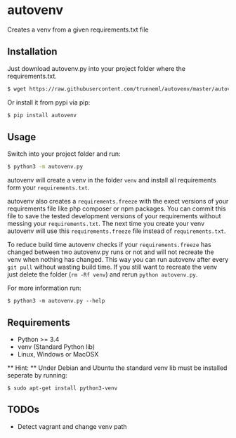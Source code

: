 # autovenv
Creates a venv from a given requirements.txt file

## Installation

Just download autovenv.py into your project folder where the requirements.txt.

```sh
$ wget https://raw.githubusercontent.com/trunneml/autovenv/master/autovenv.py
```

Or install it from pypi via pip:

```sh
$ pip install autovenv
```

## Usage
Switch into your project folder and run:

```sh
$ python3 -m autovenv.py
```

autovenv will create a venv in the folder `venv` and install all requirements form your `requirements.txt`.

autovenv also creates a `requirements.freeze` with the exect versions of your requirements file like php composer or npm packages. You can commit this file to save the tested development versions of your requirements without messing your `requirements.txt`.
The next time you create your venv autovenv will use this `requirements.freeze` file instead of `requirements.txt`.

To reduce build time autovenv checks if your `requirements.freeze` has changed between two autovenv.py runs or not and will not recreate the venv when nothing has changed. This way you can run autovenv after every `git pull` without wasting build time. If you still want to recreate the venv just delete the folder (`rm -Rf venv`) and rerun `python autovenv.py`.

For more information run:

```
$ python3 -m autovenv.py --help
```

## Requirements

* Python >= 3.4
* venv (Standard Python lib)
* Linux, Windows or MacOSX

** Hint: ** Under Debian and Ubuntu the standard venv lib must be installed seperate by running:

```
$ sudo apt-get install python3-venv
```

## TODOs

* Detect vagrant and change venv path

